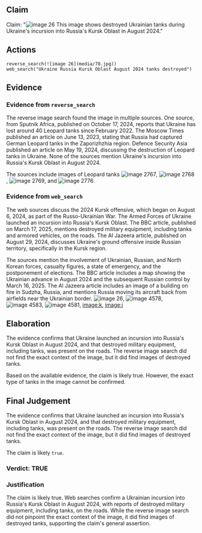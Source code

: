 ## Claim
Claim: "![image 26](media/78.jpg) This image shows destroyed Ukrainian tanks during Ukraine's incursion into Russia's Kursk Oblast in August 2024."

## Actions
```
reverse_search(![image 26](media/78.jpg))
web_search("Ukraine Russia Kursk Oblast August 2024 tanks destroyed")
```

## Evidence
### Evidence from `reverse_search`
The reverse image search found the image in multiple sources. One source, from Sputnik Africa, published on October 17, 2024, reports that Ukraine has lost around 40 Leopard tanks since February 2022. The Moscow Times published an article on June 13, 2023, stating that Russia had captured German Leopard tanks in the Zaporizhzhia region. Defence Security Asia published an article on May 19, 2024, discussing the destruction of Leopard tanks in Ukraine. None of the sources mention Ukraine's incursion into Russia's Kursk Oblast in August 2024.

The sources include images of Leopard tanks ![image 2767](media/2025-08-07_21-11-1754601064-235630.jpg), ![image 2768](media/2025-08-07_21-11-1754601064-852129.jpg), ![image 2769](media/2025-08-07_21-11-1754601071-722574.jpg), and ![image 2776](media/2025-08-07_21-11-1754601078-976522.jpg).


### Evidence from `web_search`
The web sources discuss the 2024 Kursk offensive, which began on August 6, 2024, as part of the Russo-Ukrainian War. The Armed Forces of Ukraine launched an incursion into Russia's Kursk Oblast. The BBC article, published on March 17, 2025, mentions destroyed military equipment, including tanks and armored vehicles, on the roads. The Al Jazeera article, published on August 29, 2024, discusses Ukraine's ground offensive inside Russian territory, specifically in the Kursk region.

The sources mention the involvement of Ukrainian, Russian, and North Korean forces, casualty figures, a state of emergency, and the postponement of elections. The BBC article includes a map showing the Ukrainian advance in August 2024 and the subsequent Russian control by March 16, 2025. The Al Jazeera article includes an image of a building on fire in Sudzha, Russia, and mentions Russia moving its aircraft back from airfields near the Ukrainian border. ![image 26](media/78.jpg), ![image 4578](media/2025-08-23_11-59-1755950394-070214.jpg), ![image 4583](media/2025-08-23_11-59-1755950395-294855.jpg), ![image 4581](media/2025-08-23_11-59-1755950394-375860.jpg), <image:k>, <image:j>


## Elaboration
The evidence confirms that Ukraine launched an incursion into Russia's Kursk Oblast in August 2024, and that destroyed military equipment, including tanks, was present on the roads. The reverse image search did not find the exact context of the image, but it did find images of destroyed tanks.

Based on the available evidence, the claim is likely true. However, the exact type of tanks in the image cannot be confirmed.


## Final Judgement
The evidence confirms that Ukraine launched an incursion into Russia's Kursk Oblast in August 2024, and that destroyed military equipment, including tanks, was present on the roads. The reverse image search did not find the exact context of the image, but it did find images of destroyed tanks.

The claim is likely `true`.

### Verdict: TRUE

### Justification
The claim is likely true. Web searches confirm a Ukrainian incursion into Russia's Kursk Oblast in August 2024, with reports of destroyed military equipment, including tanks, on the roads. While the reverse image search did not pinpoint the exact context of the image, it did find images of destroyed tanks, supporting the claim's general assertion.
